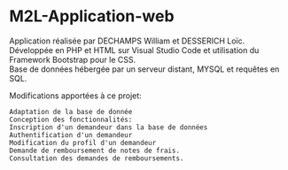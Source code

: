 # M2L-Application-web

Application réalisée par DECHAMPS William et DESSERICH Loïc.<br>
Développée en PHP et HTML sur Visual Studio Code et utilisation du Framework Bootstrap pour le CSS.<br>
Base de données hébergée par un serveur distant, MYSQL et requêtes en SQL.<br>


Modifications apportées à ce projet:

    Adaptation de la base de donnée
    Conception des fonctionnalités:
    Inscription d'un demandeur dans la base de données
    Authentification d'un demandeur
    Modification du profil d'un demandeur
    Demande de remboursement de notes de frais.
    Consultation des demandes de remboursements.
